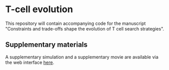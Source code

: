 # T-cell evolution

This repository will contain accompanying code for the manuscript 
"Constraints and trade-offs shape the evolution of T cell search strategies".

## Supplementary materials

A supplementary simulation and a supplementary movie are available via the web 
interface [here](https://ingewortel.github.io/2022-Tcell-evolution/).
